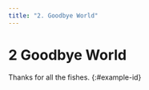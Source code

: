 ```yaml
---
title: "2. Goodbye World"
---
```


# **2** Goodbye World

Thanks for all the fishes.
{:#example-id}
